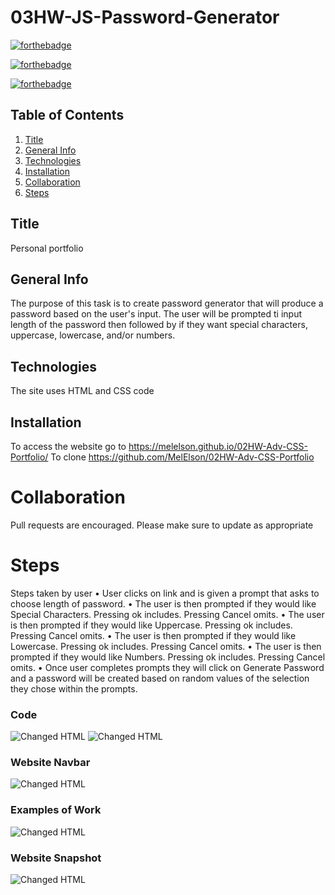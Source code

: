 # 03HW-JS-Password-Generator
[![forthebadge](https://forthebadge.com/images/badges/uses-html.svg)](https://forthebadge.com)

[![forthebadge](https://forthebadge.com/images/badges/uses-css.svg)](https://forthebadge.com)

[![forthebadge](https://forthebadge.com/images/badges/gluten-free.svg)](https://forthebadge.com)

## Table of Contents
1. [Title](#title)
2. [General Info](#general-info)
3. [Technologies](#technologies)
4. [Installation](#installation)
5. [Collaboration](#collaboration)
6. [Steps](#Steps)



## Title
Personal portfolio

## General Info
The purpose of this task is to create password generator that will produce a password based on the user's input. The user will be prompted ti input length of the password then followed by if they want special characters, uppercase, lowercase, and/or numbers.

## Technologies 
The site uses HTML and CSS code

## Installation
To access the website go to https://melelson.github.io/02HW-Adv-CSS-Portfolio/
To clone https://github.com/MelElson/02HW-Adv-CSS-Portfolio


# Collaboration 
Pull requests are encouraged. Please make sure to update as appropriate 

# Steps
Steps taken by user
	• User clicks on link and is given a prompt that asks to choose length of password.
	• The user is then prompted if they would like Special Characters. Pressing ok includes. Pressing Cancel omits.
	• The user is then prompted if they would like Uppercase. Pressing ok includes. Pressing Cancel omits.
	• The user is then prompted if they would like Lowercase. Pressing ok includes. Pressing Cancel omits.
    • The user is then prompted if they would like Numbers. Pressing ok includes. Pressing Cancel omits.
	• Once user completes prompts they will click on Generate Password and a password will be created based on random values 
      of the selection they chose within the prompts.
    
### Code
![Changed HTML](./assets/images/code1.png)
![Changed HTML](./assets/images/code3.png)

### Website Navbar
![Changed HTML](./assets/images/navbar.png)
### Examples of Work
![Changed HTML](./assets/images/examplesofwork.png)

### Website Snapshot
![Changed HTML](./assets/images/screenshotportfolio.png)